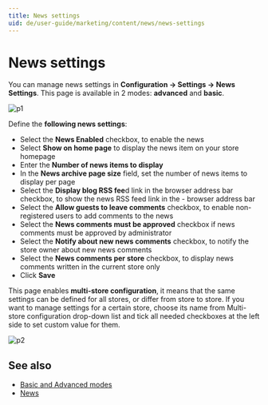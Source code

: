 ```yaml
---
title: News settings
uid: de/user-guide/marketing/content/news/news-settings
---
```


# News settings

You can manage news settings in **Configuration → Settings → News Settings**. This page is available in 2 modes: **advanced** and **basic**.

![p1](_static/news-settings/Setting-News1.png)

Define the **following news settings**:

- Select the **News Enabled** checkbox, to enable the news
- Select **Show on home page** to display the news item on your store homepage
- Enter the **Number of news items to display**
- In the **News archive page size** field, set the number of news items to display per page
- Select the **Display blog RSS fee**d link in the browser address bar checkbox, to show the news RSS feed link in the - browser address bar
- Select the **Allow guests to leave comments** checkbox, to enable non-registered users to add comments to the news
- Select the **News comments must be approved** checkbox if news comments must be approved by administrator
- Select the **Notify about new news comments** checkbox, to notify the store owner about new news comments
- Select the **News comments per store** checkbox, to display news comments written in the current store only
- Click **Save**

This page enables **multi-store configuration**, it means that the same settings can be defined for all stores, or differ from store to store. If you want to manage settings for a certain store, choose its name from Multi-store configuration drop-down list and tick all needed checkboxes at the left side to set custom value for them.

![p2](_static/news-settings/Setting-News%202.png)

## See also

- [Basic and Advanced modes](xref:de/user-guide/configuring/nopcommerce-interface)
- [News](xref:de/user-guide/marketing/content/news/index)